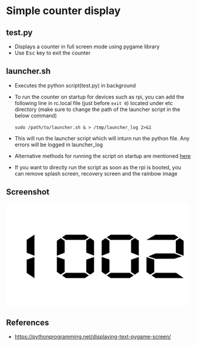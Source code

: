# Simple counter display

## test.py
* Displays a counter in full screen mode using pygame library
* Use <kbd>Esc</kbd> key to exit the counter
## launcher.sh
* Executes the python script(test.py) in background
* To run the counter on startup for devices such as rpi, you can add the following line in rc.local file (just before ```exit 0```) located under etc directory 
(make sure to change the path of the launcher script in the below command)

	``` sudo /path/to/launcher.sh & > /tmp/launcher_log 2>&1 ```

* This will run the launcher script which will inturn run the python file. Any errors will be logged in launcher_log
* Alternative methods for running the script on startup are mentioned [here](https://www.dexterindustries.com/howto/run-a-program-on-your-raspberry-pi-at-startup/)
* If you want to directly run the script as soon as the rpi is booted, you can remove splash screen, recovery screen and the rainbow image

## Screenshot
<img src = "https://github.com/Saurabh702/counter-display/blob/master/Screenshot.PNG" width = "500" />

## References
* https://pythonprogramming.net/displaying-text-pygame-screen/
